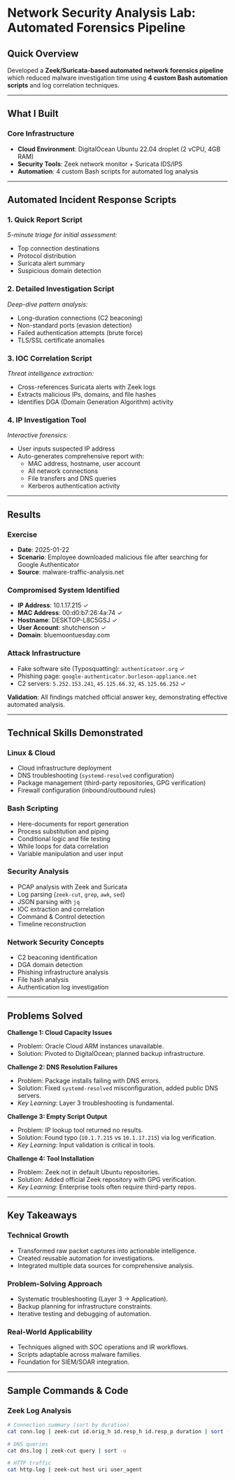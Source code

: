 # Network Security Analysis Lab: Automated Forensics Pipeline

## Quick Overview
Developed a **Zeek/Suricata-based automated network forensics pipeline** which reduced malware investigation time using **4 custom Bash automation scripts** and log correlation techniques.

---

## What I Built

### Core Infrastructure
- **Cloud Environment**: DigitalOcean Ubuntu 22.04 droplet (2 vCPU, 4GB RAM)  
- **Security Tools**: Zeek network monitor + Suricata IDS/IPS  
- **Automation**: 4 custom Bash scripts for automated log analysis  

---

## Automated Incident Response Scripts

### 1. Quick Report Script
*5-minute triage for initial assessment:*
- Top connection destinations  
- Protocol distribution  
- Suricata alert summary  
- Suspicious domain detection  

### 2. Detailed Investigation Script
*Deep-dive pattern analysis:*
- Long-duration connections (C2 beaconing)  
- Non-standard ports (evasion detection)  
- Failed authentication attempts (brute force)  
- TLS/SSL certificate anomalies  

### 3. IOC Correlation Script
*Threat intelligence extraction:*
- Cross-references Suricata alerts with Zeek logs  
- Extracts malicious IPs, domains, and file hashes  
- Identifies DGA (Domain Generation Algorithm) activity  

### 4. IP Investigation Tool
*Interactive forensics:*
- User inputs suspected IP address  
- Auto-generates comprehensive report with:  
  - MAC address, hostname, user account  
  - All network connections  
  - File transfers and DNS queries  
  - Kerberos authentication activity  

---

## Results

### Exercise
- **Date**: 2025-01-22  
- **Scenario**: Employee downloaded malicious file after searching for Google Authenticator  
- **Source**: malware-traffic-analysis.net  

### Compromised System Identified
- **IP Address**: 10.1.17.215 ✓  
- **MAC Address**: 00:d0:b7:26:4a:74 ✓  
- **Hostname**: DESKTOP-L8C5GSJ ✓  
- **User Account**: shutchenson ✓  
- **Domain**: bluemoontuesday.com  

### Attack Infrastructure
- Fake software site (Typosquatting): `authenticatoor.org` ✓  
- Phishing page: `google-authenticator.burleson-appliance.net`  
- C2 servers: `5.252.153.241`, `45.125.66.32`, `45.125.66.252` ✓  

**Validation**: All findings matched official answer key, demonstrating effective automated analysis.  

---

## Technical Skills Demonstrated

### Linux & Cloud
- Cloud infrastructure deployment  
- DNS troubleshooting (`systemd-resolved` configuration)  
- Package management (third-party repositories, GPG verification)  
- Firewall configuration (inbound/outbound rules)  

### Bash Scripting
- Here-documents for report generation  
- Process substitution and piping  
- Conditional logic and file testing  
- While loops for data correlation  
- Variable manipulation and user input  

### Security Analysis
- PCAP analysis with Zeek and Suricata  
- Log parsing (`zeek-cut`, `grep`, `awk`, `sed`)  
- JSON parsing with `jq`  
- IOC extraction and correlation  
- Command & Control detection  
- Timeline reconstruction  

### Network Security Concepts
- C2 beaconing identification  
- DGA domain detection  
- Phishing infrastructure analysis  
- File hash analysis  
- Authentication log investigation  

---

## Problems Solved

**Challenge 1: Cloud Capacity Issues**  
- Problem: Oracle Cloud ARM instances unavailable.  
- Solution: Pivoted to DigitalOcean; planned backup infrastructure.  

**Challenge 2: DNS Resolution Failures**  
- Problem: Package installs failing with DNS errors.  
- Solution: Fixed `systemd-resolved` misconfiguration, added public DNS servers.  
- *Key Learning*: Layer 3 troubleshooting is fundamental.  

**Challenge 3: Empty Script Output**  
- Problem: IP lookup tool returned no results.  
- Solution: Found typo (`10.1.7.215` vs `10.1.17.215`) via log verification.  
- *Key Learning*: Input validation is critical in tools.  

**Challenge 4: Tool Installation**  
- Problem: Zeek not in default Ubuntu repositories.  
- Solution: Added official Zeek repository with GPG verification.  
- *Key Learning*: Enterprise tools often require third-party repos.  

---

## Key Takeaways

### Technical Growth
- Transformed raw packet captures into actionable intelligence.  
- Created reusable automation for investigations.  
- Integrated multiple data sources for comprehensive analysis.  

### Problem-Solving Approach
- Systematic troubleshooting (Layer 3 → Application).  
- Backup planning for infrastructure constraints.  
- Iterative testing and debugging of automation.  

### Real-World Applicability
- Techniques aligned with SOC operations and IR workflows.  
- Scripts adaptable across malware families.  
- Foundation for SIEM/SOAR integration.  

---

## Sample Commands & Code

### Zeek Log Analysis

```bash
# Connection summary (sort by duration)
cat conn.log | zeek-cut id.orig_h id.resp_h id.resp_p duration | sort -k4 -rn

# DNS queries
cat dns.log | zeek-cut query | sort -u

# HTTP traffic
cat http.log | zeek-cut host uri user_agent
